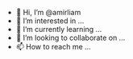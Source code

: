 - 👋 Hi, I’m @amirliam
- 👀 I’m interested in ...
- 🌱 I’m currently learning ...
- 💞️ I’m looking to collaborate on ...
- 📫 How to reach me ...

<!---
amirliam/amirliam is a ✨ special ✨ repository because its `README.md` (this file) appears on your GitHub profile.
You can click the Preview link to take a look at your changes.
--->
